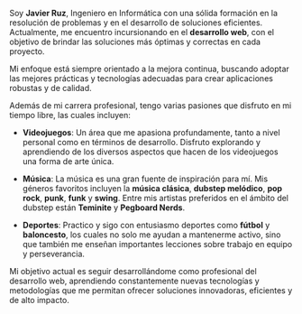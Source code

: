 
Soy **Javier Ruz**, Ingeniero en Informática con una sólida formación en la resolución de problemas y en el desarrollo de soluciones eficientes. Actualmente, me encuentro incursionando en el **desarrollo web**, con el objetivo de brindar las soluciones más óptimas y correctas en cada proyecto.

Mi enfoque está siempre orientado a la mejora continua, buscando adoptar las mejores prácticas y tecnologías adecuadas para crear aplicaciones robustas y de calidad.

Además de mi carrera profesional, tengo varias pasiones que disfruto en mi tiempo libre, las cuales incluyen:

- **Videojuegos**: Un área que me apasiona profundamente, tanto a nivel personal como en términos de desarrollo. Disfruto explorando y aprendiendo de los diversos aspectos que hacen de los videojuegos una forma de arte única.
  
- **Música**: La música es una gran fuente de inspiración para mí. Mis géneros favoritos incluyen la **música clásica**, **dubstep melódico**, **pop rock**, **punk**, **funk** y **swing**. Entre mis artistas preferidos en el ámbito del dubstep están **Teminite** y **Pegboard Nerds**.

- **Deportes**: Practico y sigo con entusiasmo deportes como **fútbol** y **baloncesto**, los cuales no solo me ayudan a mantenerme activo, sino que también me enseñan importantes lecciones sobre trabajo en equipo y perseverancia.

Mi objetivo actual es seguir desarrollándome como profesional del desarrollo web, aprendiendo constantemente nuevas tecnologías y metodologías que me permitan ofrecer soluciones innovadoras, eficientes y de alto impacto.
